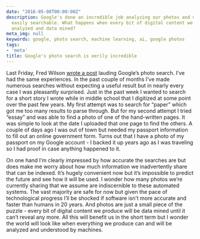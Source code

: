 ```yaml
---
date: "2016-05-08T00:00:00Z"
description: Google's done an incredible job analyzing our photos and making them
  easily searchable. What happens when every bit of digital content we produce is
  analyzed and data mined?
meta_img: null
keywords: google, photo search, machine learning, ai, google photos
tags:
- 'meta'
title: Google's photo search is eerily incredible
---
```


Last Friday, Fred Wilson [wrote a post](http://avc.com/2016/05/feature-friday-photo-search/) lauding Google’s photo search. I’ve had the same experiences. In the past couple of months I’ve made numerous searches without expecting a useful result but in nearly every case I was pleasantly surprised. Just in the past week I wanted to search for a short story I wrote while in middle school that I digitized at some point over the past few years. My first attempt was to search for “paper” which got me too many results to parse through. But for my second attempt I tried “essay” and was able to find a photo of one of the hand-written pages. It was simple to look at the date I uploaded that one page to find the others. A couple of days ago I was out of town but needed my passport information to fill out an online government form. Turns out that I have a photo of my passport on my Google account - I backed it up years ago as I was traveling so I had proof in case anything happened to it.

On one hand I’m clearly impressed by how accurate the searches are but does make me worry about how much information we inadvertently share that can be indexed. It’s hugely convenient now but it’s impossible to predict the future and see how it will be used. I wonder how many photos we’re currently sharing that we assume are indiscernible to these automated systems. The vast majority are safe for now but given the pace of technological progress I’ll be shocked if software isn’t more accurate and faster than humans in 20 years. And photos are just a small piece of the puzzle - every bit of digital content we produce will be data mined until it can’t reveal any more. All this will benefit us in the short term but I wonder the world will look like when everything we produce can and will be analyzed and understood by machines.
